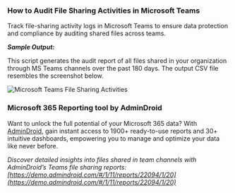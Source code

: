﻿### How to Audit File Sharing Activities in Microsoft Teams

Track file-sharing activity logs in Microsoft Teams to ensure data protection and compliance by auditing shared files across teams.

***Sample Output:***

This script generates the audit report of all files shared in your organization through MS Teams channels over the past 180 days. The output CSV file resembles the screenshot below. 

![Microsoft Teams File Sharing Activities]( https://o365reports.com/wp-content/uploads/2025/04/audit-microsoft-teams-file-sharing-activities.png?v=1743583092)
###
### Microsoft 365 Reporting tool by AdminDroid
Want to unlock the full potential of your Microsoft 365 data? With [AdminDroid](https://admindroid.com/?src=GitHub), gain instant access to 1900+ ready-to-use reports and 30+ intuitive dashboards, empowering you to manage and optimize your data like never before.

*Discover detailed insights into files shared in team channels with AdminDroid’s Teams file sharing reports: [https://demo.admindroid.com/#/1/11/reports/22094/1/20](https://demo.admindroid.com/#/1/11/reports/22094/1/20)*


